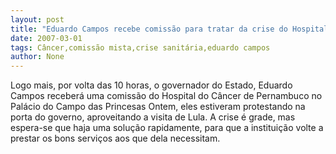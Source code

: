 ```yaml
---
layout: post
title: "Eduardo Campos recebe comissão para tratar da crise do Hospital do Câncer"
date: 2007-03-01
tags: Câncer,comissão mista,crise sanitária,eduardo campos
author: None
---
```

Logo mais, por volta das 10 horas, o governador do Estado, Eduardo Campos receberá uma comissão do Hospital do Câncer de Pernambuco no Palácio do Campo das Princesas
Ontem, eles estiveram protestando na porta do governo, aproveitando a visita de Lula. A crise é grade, mas espera-se que haja uma solução rapidamente, para que a instituição volte a prestar os bons serviços aos que dela necessitam. 